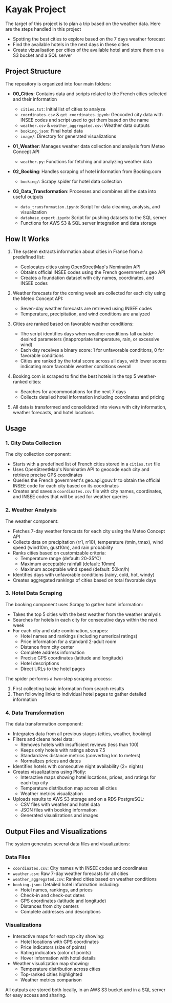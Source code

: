 # Kayak Project

The target of this project is to plan a trip based on the weather data. Here are the steps handled in this project
- Spotting the best cities to explore based on the 7 days weather forecast
- Find the available hotels in the next days in these cities
- Create vizualisation per cities of the available hotel and store them on a S3 bucket and a SQL server

## Project Structure

The repository is organized into four main folders:

- **00_Cities**: Contains data and scripts related to the French cities selected and their information
  - `cities.txt`: Initial list of cities to analyze
  - `coordinates.csv` & `get_coordinates.ipynb`: Geocoded city data with INSEE codes and script used to get them based on the name
  - `weather.csv` & `weather_aggregated.csv`: Weather data outputs
  - `booking.json`: Final hotel data
  - `image/`: Directory for generated visualizations

- **01_Weather**: Manages weather data collection and analysis from Meteo Concept API
  - `weather.py`: Functions for fetching and analyzing weather data
  
- **02_Booking**: Handles scraping of hotel information from Booking.com
  - `booking/`: Scrapy spider for hotel data collection
  
- **03_Data_Transformation**: Processes and combines all the data into useful outputs
  - `data_transformation.ipynb`: Script for data cleaning, analysis, and visualization
  - `database_export.ipynb`: Script for pushing datasets to the SQL server
  - Functions for AWS S3 & SQL server integration and data storage 

## How It Works

1. The system extracts information about cities in France from a predefined list:
   - Geolocates cities using OpenStreetMap's Nominatim API
   - Obtains official INSEE codes using the French government's geo API
   - Creates a foundation dataset with city names, coordinates, and INSEE codes
   
2. Weather forecasts for the coming week are collected for each city using the Meteo Concept API:
    - Seven-day weather forecasts are retrieved using INSEE codes
    - Temperature, precipitation, and wind conditions are analyzed

   
3. Cities are ranked based on favorable weather conditions:
    - The script identifies days when weather conditions fall outside desired parameters (inappropriate temperature, rain, or excessive wind)
    - Each day receives a binary score: 1 for unfavorable conditions, 0 for favorable conditions
    - Cities are ranked by the total score across all days, with lower scores indicating more favorable weather conditions overall
   
4. Booking.com is scraped to find the best hotels in the top 5 weather-ranked cities:
   - Searches for accommodations for the next 7 days
   - Collects detailed hotel information including coordinates and pricing
   
5. All data is transformed and consolidated into views with city information, weather forecasts, and hotel locations


## Usage

### 1. City Data Collection


The city collection component:
- Starts with a predefined list of French cities stored in a `cities.txt` file
- Uses OpenStreetMap's Nominatim API to geocode each city and retrieve precise GPS coordinates
- Queries the French government's geo.api.gouv.fr to obtain the official INSEE code for each city based on its coordinates
- Creates and saves a `coordinates.csv` file with city names, coordinates, and INSEE codes that will be used for weather queries

### 2. Weather Analysis


The weather component:
- Fetches 7-day weather forecasts for each city using the Meteo Concept API
- Collects data on precipitation (rr1, rr10), temperature (tmin, tmax), wind speed (wind10m, gust10m), and rain probability
- Ranks cities based on customizable criteria:
  - Temperature range (default: 20-35°C)
  - Maximum acceptable rainfall (default: 10mm)
  - Maximum acceptable wind speed (default: 50km/h)
- Identifies days with unfavorable conditions (rainy, cold, hot, windy)
- Creates aggregated rankings of cities based on total favorable days

### 3. Hotel Data Scraping

The booking component uses Scrapy to gather hotel information:
- Takes the top 5 cities with the best weather from the weather analysis
- Searches for hotels in each city for consecutive days within the next week
- For each city and date combination, scrapes:
  - Hotel names and rankings (including numerical ratings)
  - Price information for a standard 2-adult room
  - Distance from city center
  - Complete address information
  - Precise GPS coordinates (latitude and longitude)
  - Hotel descriptions
  - Direct URLs to the hotel pages

The spider performs a two-step scraping process:
1. First collecting basic information from search results
2. Then following links to individual hotel pages to gather detailed information

### 4. Data Transformation

The data transformation component:
- Integrates data from all previous stages (cities, weather, booking)
- Filters and cleans hotel data:
  - Removes hotels with insufficient reviews (less than 100)
  - Keeps only hotels with ratings above 7.5
  - Standardizes distance metrics (converting km to meters)
  - Normalizes prices and dates
- Identifies hotels with consecutive night availability (2+ nights)
- Creates visualizations using Plotly:
  - Interactive maps showing hotel locations, prices, and ratings for each top city
  - Temperature distribution map across all cities
  - Weather metrics visualization
- Uploads results to AWS S3 storage and on a RDS PostgreSQL:
  - CSV files with weather and hotel data
  - JSON files with booking information
  - Generated visualizations and images

## Output Files and Visualizations

The system generates several data files and visualizations:

### Data Files
- `coordinates.csv`: City names with INSEE codes and coordinates
- `weather.csv`: Raw 7-day weather forecasts for all cities
- `weather_aggregated.csv`: Ranked cities based on weather conditions
- `booking.json`: Detailed hotel information including:
  - Hotel names, rankings, and prices
  - Check-in and check-out dates
  - GPS coordinates (latitude and longitude)
  - Distances from city centers
  - Complete addresses and descriptions

### Visualizations
- Interactive maps for each top city showing:
  - Hotel locations with GPS coordinates
  - Price indicators (size of points)
  - Rating indicators (color of points)
  - Hover information with hotel details
- Weather visualization map showing:
  - Temperature distribution across cities
  - Top-ranked cities highlighted
  - Weather metrics comparison

All outputs are stored both locally, in an AWS S3 bucket and in a SQL server for easy access and sharing.

